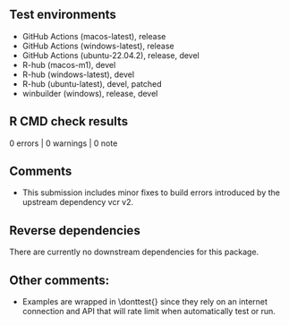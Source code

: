 ## Test environments

* GitHub Actions (macos-latest), release 
* GitHub Actions (windows-latest), release 
* GitHub Actions (ubuntu-22.04.2), release, devel 
* R-hub (macos-m1), devel 
* R-hub (windows-latest), devel
* R-hub (ubuntu-latest), devel, patched
* winbuilder (windows), release, devel 

## R CMD check results

0 errors | 0 warnings | 0 note

## Comments

* This submission includes minor fixes to build errors introduced by the 
upstream dependency vcr v2.

## Reverse dependencies

There are currently no downstream dependencies for this package.

## Other comments:

* Examples are wrapped in \donttest{} since they rely on an internet connection
and API that will rate limit when automatically test or run.
